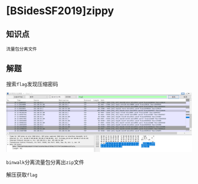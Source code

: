 # [BSidesSF2019]zippy

## 知识点

`流量包分离文件`

## 解题

搜索`flag`发现压缩密码

![](./img/61-1.png)

`binwalk`分离流量包分离出`zip`文件

解压获取`flag`